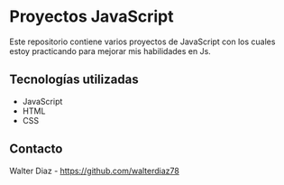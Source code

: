 # Proyectos JavaScript

Este repositorio contiene varios proyectos de JavaScript con los cuales estoy practicando para mejorar mis habilidades en Js.

## Tecnologías utilizadas

- JavaScript
- HTML
- CSS

## Contacto

Walter Diaz - https://github.com/walterdiaz78
